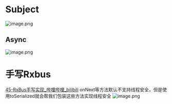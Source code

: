 # Subject
![image.png](https://cdn.nlark.com/yuque/0/2023/png/32682386/1696845177016-54c33b15-55d7-4e0d-ba94-a61d4c234640.png#averageHue=%23f4f4f4&clientId=ub4f62ea9-32b3-4&from=paste&height=336&id=u10d7bbcd&originHeight=504&originWidth=1360&originalType=binary&ratio=1&rotation=0&showTitle=false&size=327347&status=done&style=none&taskId=ud9492e54-4147-462f-b1b4-3cc82a74b04&title=&width=906.6666666666666)
## Async
![image.png](https://cdn.nlark.com/yuque/0/2023/png/32682386/1696845313451-f2095640-ebed-4f3d-8640-62cb794ef83b.png#averageHue=%234f5444&clientId=ub4f62ea9-32b3-4&from=paste&height=449&id=u01311216&originHeight=674&originWidth=1279&originalType=binary&ratio=1&rotation=0&showTitle=false&size=301199&status=done&style=none&taskId=u0e6150c6-bb2f-4126-9e68-00f1acf47da&title=&width=852.6666666666666)

# 手写Rxbus
[45-RxBus手写实现_哔哩哔哩_bilibili](https://www.bilibili.com/video/BV1H54y1j7uN/?p=45&spm_id_from=pageDriver&vd_source=2c2d0ce64b817501491ef975f77fea05)
onNext等方法默认不支持线程安全，但是使用toSerialized就会帮我们包装这些方法实现线程安全
![image.png](https://cdn.nlark.com/yuque/0/2023/png/32682386/1696845636198-f6cfc7f9-9fa8-47eb-80b9-025d7dcce2b8.png#averageHue=%232f2e2e&clientId=u7ab02afc-c4ef-4&from=paste&height=133&id=ufe5cf792&originHeight=199&originWidth=605&originalType=binary&ratio=1.5&rotation=0&showTitle=false&size=51256&status=done&style=none&taskId=u16cf75bb-b7ad-4674-bb3e-928dd1345db&title=&width=403.3333333333333)

